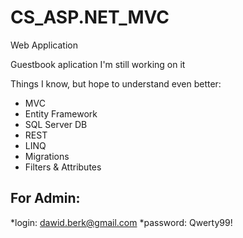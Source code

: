 # CS_ASP.NET_MVC
Web Application 

Guestbook aplication I'm still working on it

Things I know, but hope to understand even better:
* MVC
* Entity Framework 
* SQL Server DB
* REST
* LINQ
* Migrations
* Filters & Attributes

## For Admin:
*login: dawid.berk@gmail.com
*password: Qwerty99!
